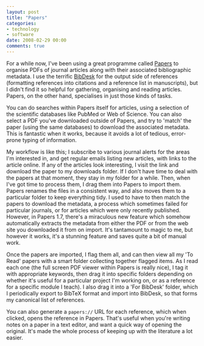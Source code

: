 ```yaml
---
layout: post
title: "Papers"
categories:
- technology
- software
date: 2008-02-29 00:00
comments: true
---
```


<p>For a while now, I've been using a great programme called <a href="http://mekentosj.com/papers/">Papers</a> to organise PDFs of journal articles along with their associated bibliographic metadata. I use the terrific <a href="http://bibdesk.sourceforge.net/">BibDesk</a> for the output side of references (formatting references into citations and a reference list in manuscripts), but I didn't find it so helpful for gathering, organising and reading articles. Papers, on the other hand, specialises in just those kinds of tasks.</p>

<p>You can do searches within Papers itself for articles, using a selection of the scientific databases like PubMed or Web of Science. You can also select a PDF you've downloaded outside of Papers, and try to 'match' the paper (using the same databases) to download the associated metadata. This is fantastic when it works, because it avoids a lot of tedious, error-prone typing of information.</p>

<p>My workflow is like this; I subscribe to various journal alerts for the areas I'm interested in, and get regular emails listing new articles, with links to the article online. If any of the articles look interesting, I visit the link and download the paper to my downloads folder. If I don't have time to deal with the papers at that moment, they stay in my folder for a while. Then, when I've got time to process them, I drag them into Papers to import them. Papers renames the files in a consistent way, and also moves them to a particular folder to keep everything tidy. I used to have to then match the papers to download the metadata, a process which sometimes failed for particular journals, or for articles which were only recently published. However, in Papers 1.7, there's a miraculous new feature which somehow automatically extracts the metadata from either the PDF or from the web site you downloaded it from on import. It's tantamount to magic to me, but however it works, it's a stunning feature and saves quite a bit of manual work.</p>

<p>Once the papers are imported, I flag them all, and can then view all my 'To Read' papers with a smart folder collecting together flagged items. As I read each one (the full screen PDF viewer within Papers is really nice), I tag it with appropriate keywords, then drag it into specific folders depending on whether it's useful for a particular project I'm working on, or as a reference for a specific module I teach). I also drag it into a 'For BibDesk' folder, which I periodically export to BibTeX format and import into BibDesk, so that forms my canonical list of references.</p>

<p>You can also generate a <code>papers://</code> URL for each reference, which when clicked, opens the reference in Papers. That's useful when you're writing notes on a paper in a text editor, and want a quick way of opening the original. It's made the whole process of keeping up with the literature a lot easier. </p>


